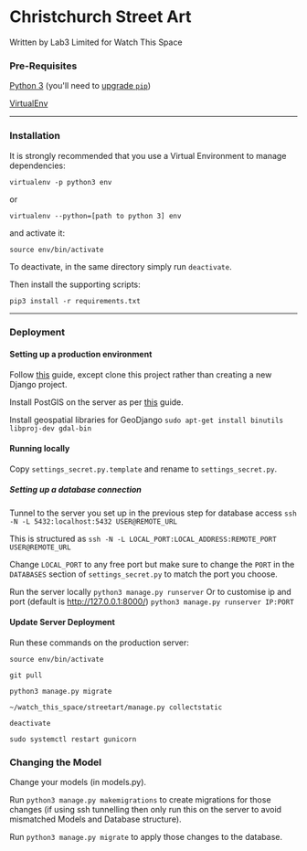 # Christchurch Street Art

Written by Lab3 Limited for Watch This Space

### Pre-Requisites

[Python 3](https://www.python.org/downloads/) (you'll need to [upgrade `pip`](https://pip.pypa.io/en/stable/installing/#upgrading-pip))

[VirtualEnv](https://virtualenv.pypa.io/en/stable/installation/)

----

### Installation

It is strongly recommended that you use a Virtual Environment to manage dependencies:


`virtualenv -p python3 env`

or

`virtualenv --python=[path to python 3] env`

and activate it:

`source env/bin/activate`

To deactivate, in the same directory simply run `deactivate`.

Then install the supporting scripts:

`pip3 install -r requirements.txt`

----

### Deployment

#### Setting up a production environment

Follow [this](https://www.digitalocean.com/community/tutorials/how-to-set-up-django-with-postgres-nginx-and-gunicorn-on-ubuntu-16-04) guide, except clone this project rather than creating a new Django project.

Install PostGIS on the server as per [this](http://www.gis-blog.com/how-to-install-postgis-2-3-on-ubuntu-16-04-lts/) guide.

Install geospatial libraries for GeoDjango
`sudo apt-get install binutils libproj-dev gdal-bin`

#### Running locally

Copy `settings_secret.py.template` and rename to `settings_secret.py`.

##### Setting up a database connection

Tunnel to the server you set up in the previous step for database access
`ssh -N -L 5432:localhost:5432 USER@REMOTE_URL`

This is structured as `ssh -N -L LOCAL_PORT:LOCAL_ADDRESS:REMOTE_PORT USER@REMOTE_URL`

Change `LOCAL_PORT` to any free port but make sure to change the `PORT` in the `DATABASES` section of `settings_secret.py` to match the port you choose.

Run the server locally
`python3 manage.py runserver`
Or to customise ip and port (default is http://127.0.0.1:8000/)
`python3 manage.py runserver IP:PORT`


#### Update Server Deployment

Run these commands on the production server:

`source env/bin/activate`

`git pull`

`python3 manage.py migrate`

`~/watch_this_space/streetart/manage.py collectstatic`

`deactivate`

`sudo systemctl restart gunicorn`

### Changing the Model

Change your models (in models.py).

Run `python3 manage.py makemigrations` to create migrations for those changes (if using ssh tunnelling then only run this on the server to avoid mismatched Models and Database structure).

Run `python3 manage.py migrate` to apply those changes to the database.

